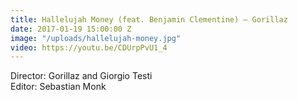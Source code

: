 ```yaml
---
title: Hallelujah Money (feat. Benjamin Clementine) – Gorillaz
date: 2017-01-19 15:00:00 Z
image: "/uploads/hallelujah-money.jpg"
video: https://youtu.be/CDUrpPvU1_4
---
```


Director: Gorillaz and Giorgio Testi  
Editor: Sebastian Monk